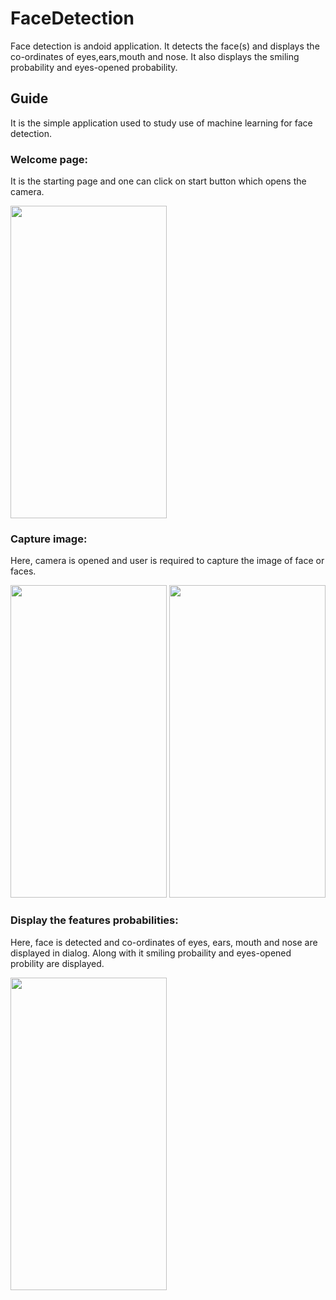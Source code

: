 # FaceDetection
Face detection is andoid application. It detects the face(s) and displays the co-ordinates of eyes,ears,mouth and nose. It also displays the smiling probability and eyes-opened probability.

## Guide
It is the simple application used to study use of machine learning for face detection.
<br/>

### Welcome page: 
It is the starting page and one can click on start button which opens the camera.

<img src="https://github.com/1405yuga/FaceDetection/assets/82303711/774c20e3-7dd4-48c4-a11d-c3ae13482e3b" width="250" height="500">
<br/>

### Capture image:
Here, camera is opened and user is required to capture the image of face or faces.

<img src="https://github.com/1405yuga/FaceDetection/assets/82303711/d21a0f7a-a4b1-4bca-a5bd-30775adfa088" width="250" height="500">
<img src="https://github.com/1405yuga/FaceDetection/assets/82303711/9bed86c1-2bb9-4b93-af3a-d1e8567c6564" width="250" height="500">
<br/>

### Display the features probabilities:
Here, face is detected and co-ordinates of eyes, ears, mouth and nose are displayed in dialog. Along with it smiling probaility and eyes-opened probility are displayed.

<img src="https://github.com/1405yuga/FaceDetection/assets/82303711/5d5197e7-b6ab-4f50-818b-9f848ad6d4bd" width="250" height="500">
